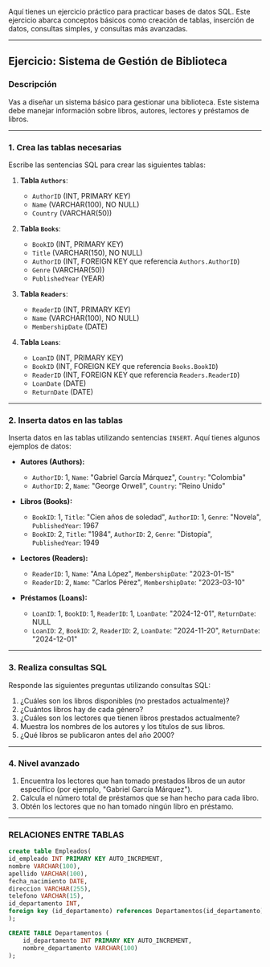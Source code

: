 Aquí tienes un ejercicio práctico para practicar bases de datos SQL. Este ejercicio abarca conceptos básicos como creación de tablas, inserción de datos, consultas simples, y consultas más avanzadas.

---

## **Ejercicio: Sistema de Gestión de Biblioteca**

### **Descripción**
Vas a diseñar un sistema básico para gestionar una biblioteca. Este sistema debe manejar información sobre libros, autores, lectores y préstamos de libros.

---

### **1. Crea las tablas necesarias**
Escribe las sentencias SQL para crear las siguientes tablas:

1. **Tabla `Authors`**:
    - `AuthorID` (INT, PRIMARY KEY)
    - `Name` (VARCHAR(100), NO NULL)
    - `Country` (VARCHAR(50))

2. **Tabla `Books`**:
    - `BookID` (INT, PRIMARY KEY)
    - `Title` (VARCHAR(150), NO NULL)
    - `AuthorID` (INT, FOREIGN KEY que referencia `Authors.AuthorID`)
    - `Genre` (VARCHAR(50))
    - `PublishedYear` (YEAR)

3. **Tabla `Readers`**:
    - `ReaderID` (INT, PRIMARY KEY)
    - `Name` (VARCHAR(100), NO NULL)
    - `MembershipDate` (DATE)

4. **Tabla `Loans`**:
    - `LoanID` (INT, PRIMARY KEY)
    - `BookID` (INT, FOREIGN KEY que referencia `Books.BookID`)
    - `ReaderID` (INT, FOREIGN KEY que referencia `Readers.ReaderID`)
    - `LoanDate` (DATE)
    - `ReturnDate` (DATE)

---

### **2. Inserta datos en las tablas**

Inserta datos en las tablas utilizando sentencias `INSERT`. Aquí tienes algunos ejemplos de datos:

- **Autores (Authors):**
    - `AuthorID`: 1, `Name`: "Gabriel García Márquez", `Country`: "Colombia"
    - `AuthorID`: 2, `Name`: "George Orwell", `Country`: "Reino Unido"

- **Libros (Books):**
    - `BookID`: 1, `Title`: "Cien años de soledad", `AuthorID`: 1, `Genre`: "Novela", `PublishedYear`: 1967
    - `BookID`: 2, `Title`: "1984", `AuthorID`: 2, `Genre`: "Distopía", `PublishedYear`: 1949

- **Lectores (Readers):**
    - `ReaderID`: 1, `Name`: "Ana López", `MembershipDate`: "2023-01-15"
    - `ReaderID`: 2, `Name`: "Carlos Pérez", `MembershipDate`: "2023-03-10"

- **Préstamos (Loans):**
    - `LoanID`: 1, `BookID`: 1, `ReaderID`: 1, `LoanDate`: "2024-12-01", `ReturnDate`: NULL
    - `LoanID`: 2, `BookID`: 2, `ReaderID`: 2, `LoanDate`: "2024-11-20", `ReturnDate`: "2024-12-01"

---

### **3. Realiza consultas SQL**

Responde las siguientes preguntas utilizando consultas SQL:

1. ¿Cuáles son los libros disponibles (no prestados actualmente)?
2. ¿Cuántos libros hay de cada género?
3. ¿Cuáles son los lectores que tienen libros prestados actualmente?
4. Muestra los nombres de los autores y los títulos de sus libros.
5. ¿Qué libros se publicaron antes del año 2000?

---

### **4. Nivel avanzado**

1. Encuentra los lectores que han tomado prestados libros de un autor específico (por ejemplo, "Gabriel García Márquez").
2. Calcula el número total de préstamos que se han hecho para cada libro.
3. Obtén los lectores que no han tomado ningún libro en préstamo.





--- 
### RELACIONES ENTRE TABLAS
```sql
create table Empleados(
id_empleado INT PRIMARY KEY AUTO_INCREMENT,
nombre VARCHAR(100),
apellido VARCHAR(100),
fecha_nacimiento DATE,
direccion VARCHAR(255),
telefono VARCHAR(15),
id_departamento INT,
foreign key (id_departamento) references Departamentos(id_departamento)
);

CREATE TABLE Departamentos (
    id_departamento INT PRIMARY KEY AUTO_INCREMENT,
    nombre_departamento VARCHAR(100)
);
```
